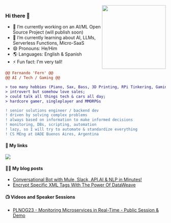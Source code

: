 <img align="right" height="200" src="https://i.imgur.com/AxsBEEN.png"/>

### Hi there 👋

- 🔭 I’m currently working on an AI/ML Open Source Project (will publish soon)
- 🌱 I’m currently learning about AI, LLMs, Serverless Functions, Micro-SaaS
- 😄 Pronouns: He/Him
- 🌎 Languages: English & Spanish
- ⚡ Fun fact: I'm very tall!

```diff
@@ Fernando 'Fern' @@
@@ AI / Tech / Gaming @@

> too many hobbies (Piano, Sax, Bass, 3D Printing, RPi Tinkering, Gaming, Automobilia); 
> introvert but somehow love sales;
> could talk all things tech & cars all day;
> hardcore gamer, singleplayer and MMORPGs

! ‍senior solutions engineer / backend dev
! driven by solving complex problems
! always based on information to make informed decisions
! monitoring, DBs, scripting, automation
! lazy, so I will try to automate & standardize everything
! CS MEng at UADE Buenos Aires, Argentina
```

#### 🔗 My links

<a href="https://www.linkedin.com/in/fermelone/"><img src="https://img.shields.io/badge/LinkedIn-0077B5?style=for-the-badge&logo=linkedin&logoColor=white"></img></a>

#### ✍🏻 My blog posts

<!-- BLOG:START -->
- [Conversational Bot with Mule, Slack, API.AI & NLP in Minutes!](https://blogs.mulesoft.com/dev-guides/how-to-tutorials/conversational-bot-with-mule-slack-api-ai-nlp-in-minutes/)
- [Encrypt Specific XML Tags With The Power Of DataWeave](https://blogs.mulesoft.com/dev-guides/how-to-tutorials/encrypt-specific-xml-tags-with-the-power-of-dataweave/)
<!-- BLOG:END -->

#### 📺 Videos and Speaker Sessions

<!-- YOUTUBE:START -->
- [PLNOG23 - Monitoring Microservices in Real-Time - Public Session & Demo](https://www.youtube.com/watch?v=5njiVy7Fupc&t=655s)
<!-- YOUTUBE:END -->
